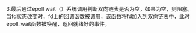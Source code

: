   3.最后通过epoll wait（）系统调用判断双向链表是否为空，如果为空，则阻塞。当fd状态改变时，fd上的回调函数被调用，该函数将fd加入到双向链表中，此时epoll_wait函数被唤醒，返回就绪好的事件。
